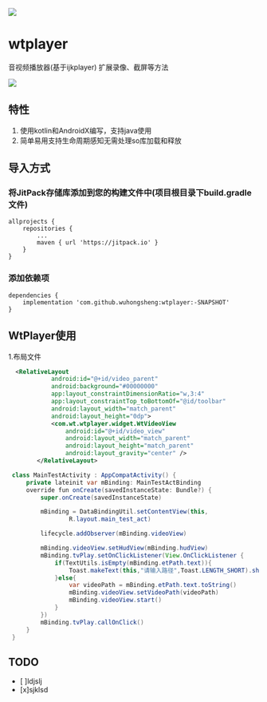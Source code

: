 [![](https://www.jitpack.io/v/wuhongsheng/wtplayer.svg)](https://www.jitpack.io/#wuhongsheng/wtplayer)
# wtplayer
音视频播放器(基于ijkplayer)
扩展录像、截屏等方法

![](https://github.com/wuhongsheng/wtplayer/blob/master/record.gif)

## 特性

1. 使用kotlin和AndroidX编写，支持java使用
2. 简单易用支持生命周期感知无需处理so库加载和释放


## 导入方式
### 将JitPack存储库添加到您的构建文件中(项目根目录下build.gradle文件)
```
allprojects {
    repositories {
        ...
        maven { url 'https://jitpack.io' }
    }
}
```

### 添加依赖项

```
dependencies {
    implementation 'com.github.wuhongsheng:wtplayer:-SNAPSHOT'
}
```

## WtPlayer使用

1.布局文件
```xml
  <RelativeLayout
            android:id="@+id/video_parent"
            android:background="#00000000"
            app:layout_constraintDimensionRatio="w,3:4"
            app:layout_constraintTop_toBottomOf="@id/toolbar"
            android:layout_width="match_parent"
            android:layout_height="0dp">
            <com.wt.wtplayer.widget.WtVideoView
                android:id="@+id/video_view"
                android:layout_width="match_parent"
                android:layout_height="match_parent"
                android:layout_gravity="center" />
        </RelativeLayout>
```

```java
 class MainTestActivity : AppCompatActivity() {
     private lateinit var mBinding: MainTestActBinding
     override fun onCreate(savedInstanceState: Bundle?) {
         super.onCreate(savedInstanceState)

         mBinding = DataBindingUtil.setContentView(this,
                 R.layout.main_test_act)

         lifecycle.addObserver(mBinding.videoView)

         mBinding.videoView.setHudView(mBinding.hudView)
         mBinding.tvPlay.setOnClickListener(View.OnClickListener {
             if(TextUtils.isEmpty(mBinding.etPath.text)){
                 Toast.makeText(this,"请输入路径",Toast.LENGTH_SHORT).show()
             }else{
                 var videoPath = mBinding.etPath.text.toString()
                 mBinding.videoView.setVideoPath(videoPath)
                 mBinding.videoView.start()
             }
         })
         mBinding.tvPlay.callOnClick()
     }
 }
```


## TODO

* [ ]ldjslj
* [x]sjklsd
